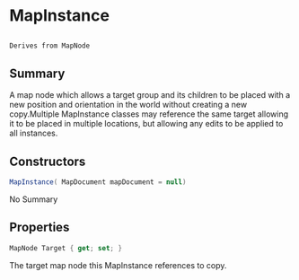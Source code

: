 # MapInstance

## 
```c#
Derives from MapNode
```

## Summary

A map node which allows a target group and its children to be placed with a new position
and orientation in the world without creating a new copy.Multiple MapInstance classes may reference the same target allowing it to be placed in
multiple locations, but allowing any edits to be applied to all instances.
## Constructors

```c#
MapInstance( MapDocument mapDocument = null) 
```
No Summary
## Properties

```c#
MapNode Target { get; set; } 
```
The target map node this MapInstance references to copy.
